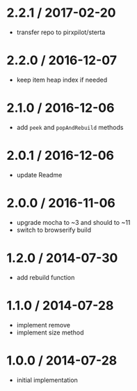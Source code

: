 
2.2.1 / 2017-02-20
==================

 * transfer repo to pirxpilot/sterta

2.2.0 / 2016-12-07
==================

 * keep item heap index if needed

2.1.0 / 2016-12-06
==================

 * add `peek` and `popAndRebuild` methods

2.0.1 / 2016-12-06
==================

 * update Readme

2.0.0 / 2016-11-06
==================

 * upgrade mocha to ~3 and should to ~11
 * switch to browserify build

1.2.0 / 2014-07-30
==================

 * add rebuild function

1.1.0 / 2014-07-28
==================

 * implement remove
 * implement size method

1.0.0 / 2014-07-28
==================

 * initial implementation
